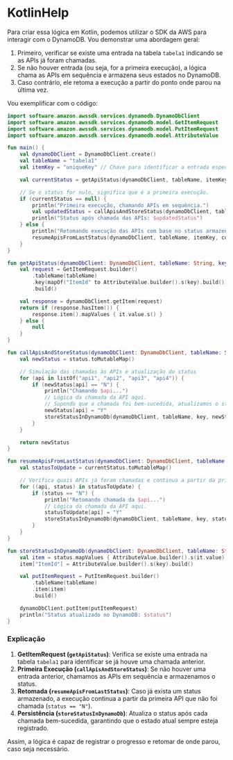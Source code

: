 # KotlinHelp

Para criar essa lógica em Kotlin, podemos utilizar o SDK da AWS para interagir com o DynamoDB. Vou demonstrar uma abordagem geral:

1. Primeiro, verificar se existe uma entrada na tabela `tabela1` indicando se as APIs já foram chamadas.
2. Se não houver entrada (ou seja, for a primeira execução), a lógica chama as APIs em sequência e armazena seus estados no DynamoDB.
3. Caso contrário, ele retoma a execução a partir do ponto onde parou na última vez.

Vou exemplificar com o código:

```kotlin
import software.amazon.awssdk.services.dynamodb.DynamoDbClient
import software.amazon.awssdk.services.dynamodb.model.GetItemRequest
import software.amazon.awssdk.services.dynamodb.model.PutItemRequest
import software.amazon.awssdk.services.dynamodb.model.AttributeValue

fun main() {
    val dynamoDbClient = DynamoDbClient.create()
    val tableName = "tabela1"
    val itemKey = "uniqueKey" // Chave para identificar a entrada específica no DynamoDB.

    val currentStatus = getApiStatus(dynamoDbClient, tableName, itemKey)

    // Se o status for nulo, significa que é a primeira execução.
    if (currentStatus == null) {
        println("Primeira execução, chamando APIs em sequência.")
        val updatedStatus = callApisAndStoreStatus(dynamoDbClient, tableName, itemKey, mapOf("api1" to "N", "api2" to "N", "api3" to "N", "api4" to "N"))
        println("Status após chamada das APIs: $updatedStatus")
    } else {
        println("Retomando execução das APIs com base no status armazenado.")
        resumeApisFromLastStatus(dynamoDbClient, tableName, itemKey, currentStatus)
    }
}

fun getApiStatus(dynamoDbClient: DynamoDbClient, tableName: String, key: String): Map<String, String>? {
    val request = GetItemRequest.builder()
        .tableName(tableName)
        .key(mapOf("ItemId" to AttributeValue.builder().s(key).build()))
        .build()

    val response = dynamoDbClient.getItem(request)
    return if (response.hasItem()) {
        response.item().mapValues { it.value.s() }
    } else {
        null
    }
}

fun callApisAndStoreStatus(dynamoDbClient: DynamoDbClient, tableName: String, key: String, status: Map<String, String>): Map<String, String> {
    val newStatus = status.toMutableMap()

    // Simulação das chamadas às APIs e atualização do status
    for (api in listOf("api1", "api2", "api3", "api4")) {
        if (newStatus[api] == "N") {
            println("Chamando $api...")
            // Lógica da chamada da API aqui.
            // Supondo que a chamada foi bem-sucedida, atualizamos o status para "Y".
            newStatus[api] = "Y"
            storeStatusInDynamoDb(dynamoDbClient, tableName, key, newStatus)
        }
    }

    return newStatus
}

fun resumeApisFromLastStatus(dynamoDbClient: DynamoDbClient, tableName: String, key: String, currentStatus: Map<String, String>) {
    val statusToUpdate = currentStatus.toMutableMap()

    // Verifica quais APIs já foram chamadas e continua a partir da primeira que não foi chamada.
    for ((api, status) in statusToUpdate) {
        if (status == "N") {
            println("Retomando chamada da $api...")
            // Lógica da chamada da API aqui.
            statusToUpdate[api] = "Y"
            storeStatusInDynamoDb(dynamoDbClient, tableName, key, statusToUpdate)
        }
    }
}

fun storeStatusInDynamoDb(dynamoDbClient: DynamoDbClient, tableName: String, key: String, status: Map<String, String>) {
    val item = status.mapValues { AttributeValue.builder().s(it.value).build() }.toMutableMap()
    item["ItemId"] = AttributeValue.builder().s(key).build()

    val putItemRequest = PutItemRequest.builder()
        .tableName(tableName)
        .item(item)
        .build()

    dynamoDbClient.putItem(putItemRequest)
    println("Status atualizado no DynamoDB: $status")
}
```

### Explicação
1. **GetItemRequest (`getApiStatus`)**: Verifica se existe uma entrada na tabela `tabela1` para identificar se já houve uma chamada anterior.
2. **Primeira Execução (`callApisAndStoreStatus`)**: Se não houver uma entrada anterior, chamamos as APIs em sequência e armazenamos o status.
3. **Retomada (`resumeApisFromLastStatus`)**: Caso já exista um status armazenado, a execução continua a partir da primeira API que não foi chamada (`status == "N"`).
4. **Persistência (`storeStatusInDynamoDb`)**: Atualiza o status após cada chamada bem-sucedida, garantindo que o estado atual sempre esteja registrado.

Assim, a lógica é capaz de registrar o progresso e retomar de onde parou, caso seja necessário.
